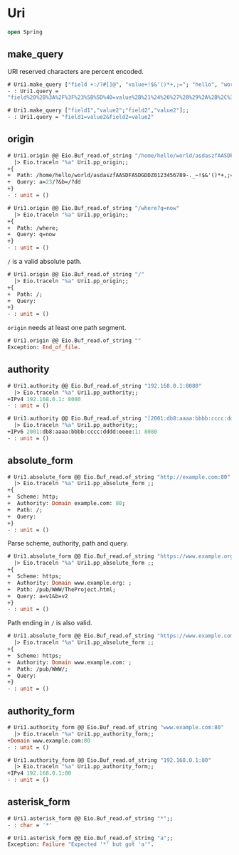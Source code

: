 # Uri 

```ocaml
open Spring
```

## make_query

URI reserved characters are percent encoded.

```ocaml
# Uri1.make_query ["field +:/?#[]@", "value+!$&'()*+,;="; "hello", "world"];;
- : Uri1.query =
"field%20%2B%3A%2F%3F%23%5B%5D%40=value%2B%21%24%26%27%28%29%2A%2B%2C%3B%3D&hello=world"

# Uri1.make_query ["field1","value2";"field2","value2"];;
- : Uri1.query = "field1=value2&field2=value2"
```

## origin

```ocaml
# Uri1.origin @@ Eio.Buf_read.of_string "/home/hello/world/asdaszfAASDFASDGDDZ0123456789-._~!$&'()*+,;=:%AF%9A?a=23/?&b=/?dd"
  |> Eio.traceln "%a" Uri1.pp_origin;;
+{
+  Path: /home/hello/world/asdaszfAASDFASDGDDZ0123456789-._~!$&'()*+,;=:%AF%9A;
+  Query: a=23/?&b=/?dd
+}
- : unit = ()

# Uri1.origin @@ Eio.Buf_read.of_string "/where?q=now"
  |> Eio.traceln "%a" Uri1.pp_origin;;
+{
+  Path: /where;
+  Query: q=now
+}
- : unit = ()
```

`/` is a valid absolute path.

```ocaml
# Uri1.origin @@ Eio.Buf_read.of_string "/"
  |> Eio.traceln "%a" Uri1.pp_origin;;
+{
+  Path: /;
+  Query:
+}
- : unit = ()
```

`origin` needs at least one path segment.

```ocaml
# Uri1.origin @@ Eio.Buf_read.of_string ""
Exception: End_of_file.
```

## authority 

```ocaml
# Uri1.authority @@ Eio.Buf_read.of_string "192.168.0.1:8080"
  |> Eio.traceln "%a" Uri1.pp_authority;;
+IPv4 192.168.0.1: 8080
- : unit = ()

# Uri1.authority @@ Eio.Buf_read.of_string "[2001:db8:aaaa:bbbb:cccc:dddd:eeee:1]:8080"
  |> Eio.traceln "%a" Uri1.pp_authority;;
+IPv6 2001:db8:aaaa:bbbb:cccc:dddd:eeee:1: 8080
- : unit = ()
```

## absolute_form

```ocaml
# Uri1.absolute_form @@ Eio.Buf_read.of_string "http://example.com:80"
  |> Eio.traceln "%a" Uri1.pp_absolute_form ;;
+{
+  Scheme: http;
+  Authority: Domain example.com: 80;
+  Path: /;
+  Query:
+}
- : unit = ()
```

Parse scheme, authority, path and query.

```ocaml
# Uri1.absolute_form @@ Eio.Buf_read.of_string "https://www.example.org/pub/WWW/TheProject.html?a=v1&b=v2"
  |> Eio.traceln "%a" Uri1.pp_absolute_form ;;
+{
+  Scheme: https;
+  Authority: Domain www.example.org: ;
+  Path: /pub/WWW/TheProject.html;
+  Query: a=v1&b=v2
+}
- : unit = ()
```

Path ending in `/` is also valid.

```ocaml
# Uri1.absolute_form @@ Eio.Buf_read.of_string "https://www.example.com/pub/WWW/"
  |> Eio.traceln "%a" Uri1.pp_absolute_form ;;
+{
+  Scheme: https;
+  Authority: Domain www.example.com: ;
+  Path: /pub/WWW/;
+  Query:
+}
- : unit = ()
```

## authority_form

```ocaml
# Uri1.authority_form @@ Eio.Buf_read.of_string "www.example.com:80"
  |> Eio.traceln "%a" Uri1.pp_authority_form;;
+Domain www.example.com:80
- : unit = ()

# Uri1.authority_form @@ Eio.Buf_read.of_string "192.168.0.1:80"
  |> Eio.traceln "%a" Uri1.pp_authority_form;;
+IPv4 192.168.0.1:80
- : unit = ()
```

## asterisk_form

```ocaml
# Uri1.asterisk_form @@ Eio.Buf_read.of_string "*";;
- : char = '*'

# Uri1.asterisk_form @@ Eio.Buf_read.of_string "a";;
Exception: Failure "Expected '*' but got 'a'".
```
